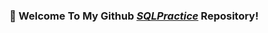 ### 👋  Welcome To My Github <a href="https://github.com/curtild/SQLPractice/"><em>SQLPractice</em></a> Repository!
